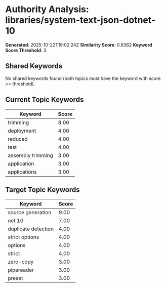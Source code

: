 # Authority Analysis: libraries/system-text-json-dotnet-10

**Generated**: 2025-10-22T19:02:24Z
**Similarity Score**: 0.6362
**Keyword Score Threshold**: 3

## Shared Keywords

No shared keywords found (both topics must have the keyword with score >= threshold).

## Current Topic Keywords

| Keyword | Score |
|---------|-------|
| trimming | 8.00 |
| deployment | 4.00 |
| reduced | 4.00 |
| test | 4.00 |
| assembly trimming | 3.00 |
| application | 3.00 |
| applications | 3.00 |

## Target Topic Keywords

| Keyword | Score |
|---------|-------|
| source generation | 9.00 |
| net 10 | 7.00 |
| duplicate detection | 4.00 |
| strict options | 4.00 |
| options | 4.00 |
| strict | 4.00 |
| zero-copy | 3.00 |
| pipereader | 3.00 |
| preset | 3.00 |

